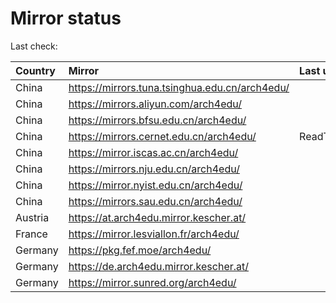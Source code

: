 <script src="./time.js"></script>
# Mirror status
Last check: <script type="text/javascript">localize(1747074866.9100459);</script>

|Country|Mirror|Last update|
|:------|:-----|:----------|
|China|https://mirrors.tuna.tsinghua.edu.cn/arch4edu/|<script type="text/javascript">localize(1747033079);</script>|
|China|https://mirrors.aliyun.com/arch4edu/|<script type="text/javascript">localize(1747033079);</script>|
|China|https://mirrors.bfsu.edu.cn/arch4edu/|<script type="text/javascript">localize(1747033079);</script>|
|China|https://mirrors.cernet.edu.cn/arch4edu/|ReadTimeout|
|China|https://mirror.iscas.ac.cn/arch4edu/|<script type="text/javascript">localize(1747033079);</script>|
|China|https://mirrors.nju.edu.cn/arch4edu/|<script type="text/javascript">localize(1745044909);</script>|
|China|https://mirror.nyist.edu.cn/arch4edu/|<script type="text/javascript">localize(1747033079);</script>|
|China|https://mirrors.sau.edu.cn/arch4edu/|<script type="text/javascript">localize(1731653531);</script>|
|Austria|https://at.arch4edu.mirror.kescher.at/|<script type="text/javascript">localize(1747033079);</script>|
|France|https://mirror.lesviallon.fr/arch4edu/|<script type="text/javascript">localize(1747033079);</script>|
|Germany|https://pkg.fef.moe/arch4edu/|<script type="text/javascript">localize(1747033079);</script>|
|Germany|https://de.arch4edu.mirror.kescher.at/|<script type="text/javascript">localize(1747033079);</script>|
|Germany|https://mirror.sunred.org/arch4edu/|<script type="text/javascript">localize(1747033079);</script>|

<script src="./tablefilter/tablefilter.js"></script>
<script src="./table.js"></script>